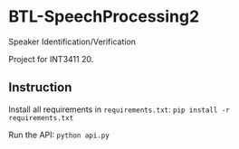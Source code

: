 # BTL-SpeechProcessing2
Speaker Identification/Verification

Project for INT3411 20.

## Instruction

Install all requirements in `requirements.txt`: `pip install -r requirements.txt`

Run the API: `python api.py`
